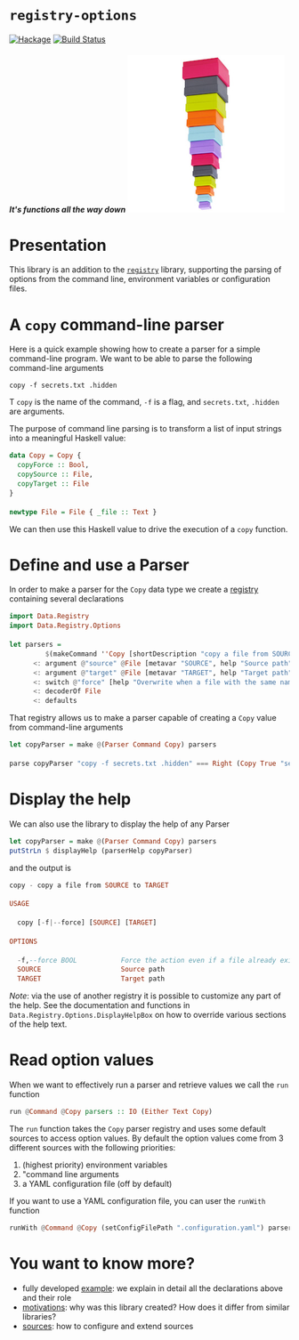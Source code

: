 # `registry-options`

[![Hackage](https://img.shields.io/hackage/v/registry-options.svg)](https://hackage.haskell.org/package/registry-options) [![Build Status](https://github.com/etorreborre/registry-options/workflows/ci/badge.svg)](https://github.com/etorreborre/registry-options/actions)


##### *It's functions all the way down* <img src="https://raw.githubusercontent.com/etorreborre/registry-options/main/doc/images/unboxed-bottomup.jpg" border="0"/>

# Presentation

This library is an addition to the [`registry`](https://github.com/etorreborre/registry) library, supporting the parsing of options from the command line, environment variables or configuration files.

# A `copy` command-line parser

Here is a quick example showing how to create a parser for a simple command-line program. We want to be able to parse the following command-line arguments
```
copy -f secrets.txt .hidden
```
T
`copy` is the name of the command, `-f` is a flag, and `secrets.txt`, `.hidden` are arguments.

The purpose of command line parsing is to transform a list of input strings into a meaningful Haskell value:
```haskell
data Copy = Copy {
  copyForce :: Bool,
  copySource :: File,
  copyTarget :: File
}

newtype File = File { _file :: Text }
```

We can then use this Haskell value to drive the execution of a `copy` function.

# Define and use a Parser

In order to make a parser for the `Copy` data type we create a [registry](https://github.com/etorreborre/registry) containing several declarations
```haskell
import Data.Registry
import Data.Registry.Options

let parsers =
         $(makeCommand ''Copy [shortDescription "copy a file from SOURCE to TARGET"])
      <: argument @"source" @File [metavar "SOURCE", help "Source path"]
      <: argument @"target" @File [metavar "TARGET", help "Target path"]
      <: switch @"force" [help "Overwrite when a file with the same name already exists"]
      <: decoderOf File
      <: defaults
```
That registry allows us to make a parser capable of creating a `Copy` value from command-line arguments
```haskell
let copyParser = make @(Parser Command Copy) parsers

parse copyParser "copy -f secrets.txt .hidden" === Right (Copy True "secrets.txt" ".hidden")
```

# Display the help

We can also use the library to display the help of any Parser
```haskell
let copyParser = make @(Parser Command Copy) parsers
putStrLn $ displayHelp (parserHelp copyParser)
```

and the output is
```haskell
copy - copy a file from SOURCE to TARGET

USAGE

  copy [-f|--force] [SOURCE] [TARGET]

OPTIONS

  -f,--force BOOL           Force the action even if a file already exists with the same name
  SOURCE                    Source path
  TARGET                    Target path
```

_Note_: via the use of another registry it is possible to customize any part of the help.
See the documentation and functions in `Data.Registry.Options.DisplayHelpBox` on how to override various sections of the help text.

# Read option values

When we want to effectively run a parser and retrieve values we call the `run` function

```haskell
run @Command @Copy parsers :: IO (Either Text Copy)
```

The `run` function takes the `Copy` parser registry and uses some default sources to access option values.
By default the option values come from 3 different sources with the following priorities:

 1. (highest priority) environment variables
 2. "command line arguments
 3. a YAML configuration file (off by default)

If you want to use a YAML configuration file, you can user the `runWith` function
```haskell
runWith @Command @Copy (setConfigFilePath ".configuration.yaml") parsers
```

# You want to know more?

  - fully developed [example][example]: we explain in detail all the declarations above and their role
  - [motivations][motivations]: why was this library created? How does it differ from similar libraries?
  - [sources][sources]: how to configure and extend sources

[example]: http://github.com/etorreborre/registry-options/blob/main/doc/example.md
[motivations]: http://github.com/etorreborre/registry-options/blob/main/doc/motivations.md
[sources]: http://github.com/etorreborre/registry-options/blob/main/doc/sources.md
